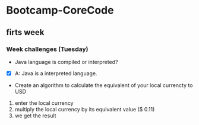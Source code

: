 # Bootcamp-CoreCode

## firts week
### Week challenges (Tuesday)
- Java language is compiled or interpreted?
- [x] A: Java is a interpreted language.
- Create an algorithm to calculate the equivalent of your local currencty to USD
1. enter the local currency 
2. multiply the local currency by its equivalent value ($ 0.11)
3. we get the result
